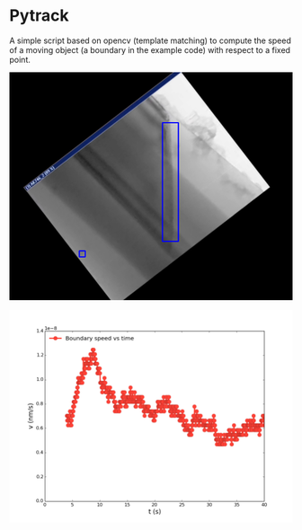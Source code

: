 Pytrack
====

A simple script based on opencv (template matching) to compute the speed of a moving object (a boundary in the example code)
with respect to a fixed point. 

![img1](/track-fig.png?raw=true)

![img1](/figure_1.png?raw=true)
